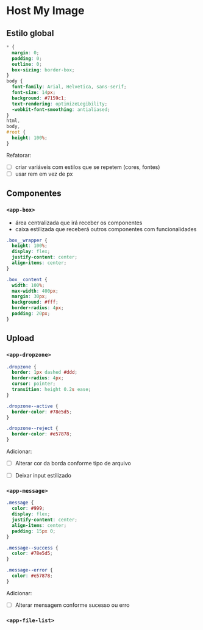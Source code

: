# Host My Image

## Estilo global

```css
* {
  margin: 0;
  padding: 0;
  outline: 0;
  box-sizing: border-box;
}
body {
  font-family: Arial, Helvetica, sans-serif;
  font-size: 14px;
  background: #7159c1;
  text-rendering: optimizeLegibility;
  -webkit-font-smoothing: antialiased;
}
html,
body,
#root {
  height: 100%;
}
```

Refatorar:

- [ ] criar variáveis com estilos que se repetem (cores, fontes)
- [ ] usar rem em vez de px

## Componentes

### `<app-box>`

- área centralizada que irá receber os componentes
- caixa estilizada que receberá outros componentes com funcionalidades

```css
.box__wrapper {
  height: 100%;
  display: flex;
  justify-content: center;
  align-items: center;
}

.box__content {
  width: 100%;
  max-width: 400px;
  margin: 30px;
  background: #fff;
  border-radius: 4px;
  padding: 20px;
}
```

## Upload

### `<app-dropzone>`

```css
.dropzone {
  border: 1px dashed #ddd;
  border-radius: 4px;
  cursor: pointer;
  transition: height 0.2s ease;
}

.dropzone--active {
  border-color: #78e5d5;
}

.dropzone--reject {
  border-color: #e57878;
}
```

Adicionar:
- [ ] Alterar cor da borda conforme tipo de arquivo
- [ ] Deixar input estilizado


### `<app-message>`

```css
.message {
  color: #999;
  display: flex;
  justify-content: center;
  align-items: center;
  padding: 15px 0;
}

.message--success {
  color: #78e5d5;
}

.message--error {
  color: #e57878;
}
```

Adicionar:
- [ ] Alterar mensagem conforme sucesso ou erro

### `<app-file-list>`
